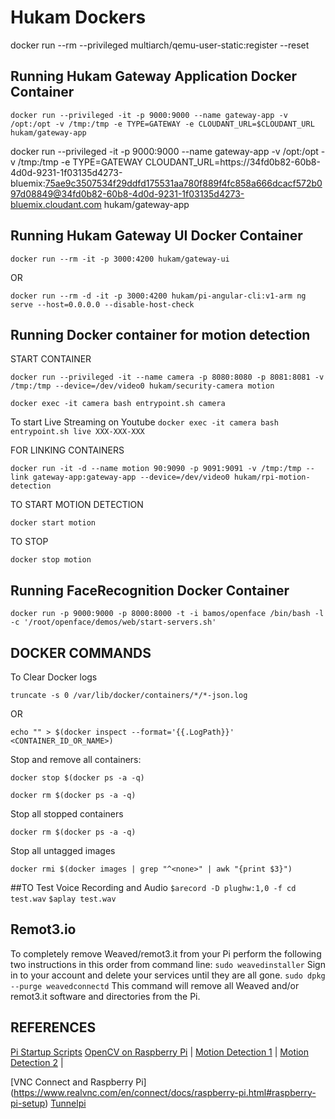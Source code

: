 # Hukam Dockers

docker run --rm --privileged multiarch/qemu-user-static:register --reset

## Running Hukam Gateway Application Docker Container

`docker run --privileged -it -p 9000:9000 --name gateway-app -v /opt:/opt -v /tmp:/tmp -e TYPE=GATEWAY -e CLOUDANT_URL=$CLOUDANT_URL hukam/gateway-app`

docker run --privileged -it -p 9000:9000 --name gateway-app -v /opt:/opt -v /tmp:/tmp -e TYPE=GATEWAY CLOUDANT_URL=https://34fd0b82-60b8-4d0d-9231-1f03135d4273-bluemix:75ae9c3507534f29ddfd175531aa780f889f4fc858a666dcacf572b097d08849@34fd0b82-60b8-4d0d-9231-1f03135d4273-bluemix.cloudant.com hukam/gateway-app

## Running Hukam Gateway UI Docker Container
`docker run --rm -it -p 3000:4200 hukam/gateway-ui`

OR

`docker run --rm -d -it -p 3000:4200 hukam/pi-angular-cli:v1-arm ng serve --host=0.0.0.0 --disable-host-check`

## Running Docker container for motion detection

START CONTAINER

`docker run --privileged -it --name camera -p 8080:8080 -p 8081:8081 -v /tmp:/tmp --device=/dev/video0 hukam/security-camera motion`

`docker exec -it camera bash entrypoint.sh camera`

To start Live Streaming on Youtube
`docker exec -it camera bash entrypoint.sh live XXX-XXX-XXX`

FOR LINKING CONTAINERS

`docker run -it -d --name motion 90:9090 -p 9091:9091 -v /tmp:/tmp --link gateway-app:gateway-app --device=/dev/video0 hukam/rpi-motion-detection`

TO START MOTION DETECTION

`docker start motion`

TO STOP

`docker stop motion`

## Running FaceRecognition Docker Container

`docker run -p 9000:9000 -p 8000:8000 -t -i bamos/openface /bin/bash -l -c '/root/openface/demos/web/start-servers.sh'`

## DOCKER COMMANDS

To Clear Docker logs

`truncate -s 0 /var/lib/docker/containers/*/*-json.log`

OR

`echo "" > $(docker inspect --format='{{.LogPath}}' <CONTAINER_ID_OR_NAME>)`

Stop and remove all containers:

`docker stop $(docker ps -a -q)`

`docker rm $(docker ps -a -q)`

Stop all stopped containers

`docker rm $(docker ps -a -q)`

Stop all untagged images

`docker rmi $(docker images | grep "^<none>" | awk "{print $3}")`

##TO Test Voice Recording and Audio
`$arecord -D plughw:1,0 -f cd test.wav`
`$aplay test.wav`

## Remot3.io
To completely remove Weaved/remot3.it from your Pi perform the following two instructions in this order from command line:
`sudo weavedinstaller`
Sign in to your account and delete your services until they are all gone.
`sudo dpkg --purge weavedconnectd`
This command will remove all Weaved and/or remot3.it software and directories from the Pi.


## REFERENCES
[Pi Startup Scripts](https://www.dexterindustries.com/howto/run-a-program-on-your-raspberry-pi-at-startup/)
[OpenCV on Raspberry Pi](http://www.pyimagesearch.com/2016/04/18/install-guide-raspberry-pi-3-raspbian-jessie-opencv-3/) |
[Motion Detection 1](https://github.com/remonlam/rpi-docker-motion) |
[Motion Detection 2](https://github.com/yushi/rpi-dockerfile) |

[VNC Connect and Raspberry Pi] (https://www.realvnc.com/en/connect/docs/raspberry-pi.html#raspberry-pi-setup)
[Tunnelpi](http://www.tunnelpi.com/scripts.html)
